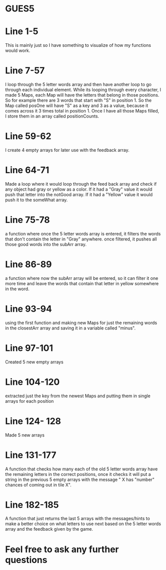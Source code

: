 # GUES5

# Line 1-5
  This is mainly just so I have something to visualize of how my functions would work.
  
# Line 7-57
  I loop through the 5 letter words array and then have another loop to go through each individual element. While its looping through every character, I made 5 Maps, each Map will have the letters that belong in those positions. So for example there are 3 words that start with "S" in position 1. So the Map called posOne will have "S" as a key and 3 as a value, because it comes across it 3 times total in position 1. Once I have all those Maps filled, I store them in an array called positionCounts.

# Line 59-62
  I create 4 empty arrays for later use with the feedback array.
  
# Line 64-71
  Made a loop where it would loop through the feed back array and check if any object had gray or yellow as a color. If it had a "Gray" value it would push that letter into the notGood array. If it had a "Yellow" value it would push it to the someWhat array.
  
# Line 75-78
  a function where once the 5 letter words array is entered, it filters the words that don't contain the letter in "Gray" anywhere. once filtered, it pushes all those good words into the subArr array.
  
# Line 86-89 
  a function where now the subArr array will be entered, so it can filter it one more time and leave the words that contain that letter in yellow somewhere in the word.
  
# Line 93-94
  using the first function and making new Maps for just the remaining words in the closestArr array and saving it in a variable called "minus".
  
# Line 97-101
  Created 5 new empty arrays

# Line 104-120
  extracted just the key from the newest Maps and putting them in single arrays for each position

# Line 124- 128
  Made 5 new arrays
  
# Line 131-177
  A function that checks how many each of the old 5 letter words array have the remaining letters in the correct positions, once it checks it will put a string in the previous 5 empty arrays with the message " X has "number" chances of coming out in tile X". 

# Line 182-185
  A function that just returns the last 5 arrays with the messages/hints to make a better choice on what letters to use next based on the 5 letter words array and the feedback given by the game.
  
# Feel free to ask any further questions 
  
